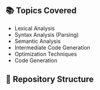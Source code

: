 <h2>📚 Topics Covered</h2>
<ul>
    <li>Lexical Analysis</li>
    <li>Syntax Analysis (Parsing)</li>
    <li>Semantic Analysis</li>
    <li>Intermediate Code Generation</li>
    <li>Optimization Techniques</li>
    <li>Code Generation</li>
</ul>

<h2>📂 Repository Structure</h2>
<pre>
